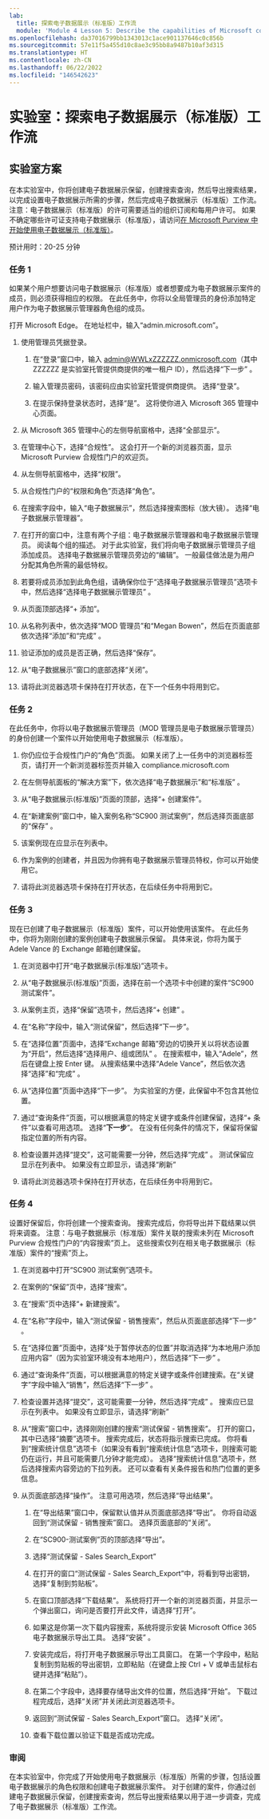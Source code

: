 ```yaml
---
lab:
  title: 探索电子数据展示（标准版）工作流
  module: 'Module 4 Lesson 5: Describe the capabilities of Microsoft compliance solutions: Describe the eDiscovery and audit capabilities of Microsoft Purview'
ms.openlocfilehash: da37016799bb1343013c1ace901137646c0c856b
ms.sourcegitcommit: 57e11f5a455d10c8ae3c95bb8a9487b10af3d315
ms.translationtype: HT
ms.contentlocale: zh-CN
ms.lasthandoff: 06/22/2022
ms.locfileid: "146542623"
---
```

# <a name="lab-explore-the-ediscovery-standard-workflow"></a>实验室：探索电子数据展示（标准版）工作流

## <a name="lab-scenario"></a>实验室方案

在本实验室中，你将创建电子数据展示保留，创建搜索查询，然后导出搜索结果，以完成设置电子数据展示所需的步骤，然后完成电子数据展示（标准版）工作流。  注意：电子数据展示（标准版）的许可需要适当的组织订阅和每用户许可。 如果不确定哪些许可证支持电子数据展示（标准版），请访问[在 Microsoft Purview 中开始使用电子数据展示（标准版）](https://docs.microsoft.com/microsoft-365/compliance/get-started-core-ediscovery?view=o365-worldwide)。

预计用时：20-25 分钟

### <a name="task-1"></a>任务 1

如果某个用户想要访问电子数据展示（标准版）或者想要成为电子数据展示案件的成员，则必须获得相应的权限。 在此任务中，你将以全局管理员的身份添加特定用户作为电子数据展示管理器角色组的成员。

 打开 Microsoft Edge。 在地址栏中，输入“admin.microsoft.com”。

1. 使用管理员凭据登录。
    1. 在“登录”窗口中，输入 admin@WWLxZZZZZZ.onmicrosoft.com（其中 ZZZZZZ 是实验室托管提供商提供的唯一租户 ID），然后选择“下一步” 。

    1. 输入管理员密码，该密码应由实验室托管提供商提供。 选择“登录”。
    1. 在提示保持登录状态时，选择“是”。 这将使你进入 Microsoft 365 管理中心页面。

1. 从 Microsoft 365 管理中心的左侧导航窗格中，选择“全部显示”。

1. 在管理中心下，选择“合规性”。  这会打开一个新的浏览器页面，显示 Microsoft Purview 合规性门户的欢迎页。  

1. 从左侧导航窗格中，选择“权限”。

1. 从合规性门户的“权限和角色”页选择“角色”。

1. 在搜索字段中，输入“电子数据展示”，然后选择搜索图标（放大镜）。  选择“电子数据展示管理器”。

1. 在打开的窗口中，注意有两个子组：电子数据展示管理器和电子数据展示管理员。  阅读每个组的描述。  对于此实验室，我们将向电子数据展示管理员子组添加成员。 选择电子数据展示管理员旁边的“编辑”。  一般最佳做法是为用户分配其角色所需的最低特权。

1. 若要将成员添加到此角色组，请确保你位于“选择电子数据展示管理员”选项卡中，然后选择“选择电子数据展示管理员” 。

1. 从页面顶部选择“+ 添加”。

1. 从名称列表中，依次选择“MOD 管理员”和“Megan Bowen”，然后在页面底部依次选择“添加”和“完成”   。

1. 验证添加的成员是否正确，然后选择“保存”。

1. 从“电子数据展示”窗口的底部选择“关闭”。

1. 请将此浏览器选项卡保持在打开状态，在下一个任务中将用到它。

### <a name="task-2"></a>任务 2

在此任务中，你将以电子数据展示管理员（MOD 管理员是电子数据展示管理员）的身份创建一个案件以开始使用电子数据展示（标准版）。

1. 你仍应位于合规性门户的“角色”页面。 如果关闭了上一任务中的浏览器标签页，请打开一个新浏览器标签页并输入 compliance.microsoft.com

1. 在左侧导航面板的“解决方案”下，依次选择“电子数据展示”和“标准版” 。

1. 从“电子数据展示(标准版)”页面的顶部，选择“+ 创建案件”。

1. 在“新建案例”窗口中，输入案例名称“SC900 测试案例”，然后选择页面底部的“保存” 。

1. 该案例现在应显示在列表中。

1. 作为案例的创建者，并且因为你拥有电子数据展示管理员特权，你可以开始使用它。  

1. 请将此浏览器选项卡保持在打开状态，在后续任务中将用到它。

### <a name="task-3"></a>任务 3

现在已创建了电子数据展示（标准版）案件，可以开始使用该案件。  在此任务中，你将为刚刚创建的案例创建电子数据展示保留。  具体来说，你将为属于 Adele Vance 的 Exchange 邮箱创建保留。

1. 在浏览器中打开“电子数据展示(标准版)”选项卡。

1. 从“电子数据展示(标准版)”页面，选择在前一个选项卡中创建的案件“SC900 测试案件”。

1. 从案例主页，选择“保留”选项卡，然后选择“+ 创建” 。

1. 在“名称”字段中，输入“测试保留”，然后选择“下一步”。

1. 在“选择位置”页面中，选择“Exchange 邮箱”旁边的切换开关以将状态设置为“开启”，然后选择“选择用户、组或团队”  。  在搜索框中，输入“Adele”，然后在键盘上按 Enter 键。 从搜索结果中选择“Adele Vance”，然后依次选择“选择”和“完成” 。

1. 从“选择位置”页面中选择“下一步”。  为实验室的方便，此保留中不包含其他位置。

1. 通过“查询条件”页面，可以根据满意的特定关键字或条件创建保留，选择“+ 条件”以查看可用选项。  选择“**下一步**”。 在没有任何条件的情况下，保留将保留指定位置的所有内容。

1. 检查设置并选择“提交”，这可能需要一分钟，然后选择“完成” 。  测试保留应显示在列表中。  如果没有立即显示，请选择“刷新”

1. 请将此浏览器选项卡保持在打开状态，在后续任务中将用到它。

### <a name="task-4"></a>任务 4

设置好保留后，你将创建一个搜索查询。  搜索完成后，你将导出并下载结果以供将来调查。   注意：与电子数据展示（标准版）案件关联的搜索未列在 Microsoft Purview 合规性门户的“内容搜索”页上。 这些搜索仅列在相关电子数据展示（标准版）案件的“搜索”页上。

1. 在浏览器中打开“SC900 测试案例”选项卡。

1. 在案例的“保留”页中，选择“搜索”。

1. 在“搜索”页中选择“+ 新建搜索”。

1. 在“名称”字段中，输入“测试保留 - 销售搜索”，然后从页面底部选择“下一步” 。

1. 在“选择位置”页面中，选择“处于暂停状态的位置”并取消选择“为本地用户添加应用内容”（因为实验室环境没有本地用户），然后选择“下一步”  。

1. 通过“查询条件”页面，可以根据满意的特定关键字或条件创建搜索。在“关键字”字段中输入“销售”，然后选择“下一步” 。

1. 检查设置并选择“提交”，这可能需要一分钟，然后选择“完成” 。  搜索应已显示在列表中。  如果没有立即显示，请选择“刷新”

1. 从“搜索”窗口中，选择刚刚创建的搜索“测试保留 - 销售搜索”。  打开的窗口，其中已选择“摘要”选项卡。  搜索完成后，状态将指示搜索已完成。  你将看到“搜索统计信息”选项卡（如果没有看到“搜索统计信息”选项卡，则搜索可能仍在运行，并且可能需要几分钟才能完成）。  选择“搜索统计信息”选项卡，然后选择搜索内容旁边的下拉列表。  还可以查看有关条件报告和热门位置的更多信息。  

1. 从页面底部选择“操作”。  注意可用选项，然后选择“导出结果”。

    1. 在“导出结果”窗口中，保留默认值并从页面底部选择“导出”。 你将自动返回到“测试保留 - 销售搜索”窗口。 选择页面底部的“关闭”。

    1. 在“SC900-测试案例”页的顶部选择“导出”。
    1. 选择“测试保留 - Sales Search_Export”
    1. 在打开的窗口“测试保留 - Sales Search_Export”中，将看到导出密钥，选择“复制到剪贴板”。
    1. 在窗口顶部选择“下载结果”。 系统将打开一个新的浏览器页面，并显示一个弹出窗口，询问是否要打开此文件，请选择“打开”。
    1. 如果这是你第一次下载内容搜索，系统将提示安装 Microsoft Office 365 电子数据展示导出工具。  选择“安装”  。
    1. 安装完成后，将打开电子数据展示导出工具窗口。  在第一个字段中，粘贴复制到剪贴板的导出密钥，立即粘贴（在键盘上按 Ctrl + V 或单击鼠标右键并选择“粘贴”）。
    1. 在第二个字段中，选择要存储导出文件的位置，然后选择“开始”。  下载过程完成后，选择“关闭”并关闭此浏览器选项卡。
    1. 返回到“测试保留 - Sales Search_Export”窗口。  选择“关闭”。
    1. 查看下载位置以验证下载是否成功完成。

### <a name="review"></a>审阅

在本实验室中，你完成了开始使用电子数据展示（标准版）所需的步骤，包括设置电子数据展示的角色权限和创建电子数据展示案件。  对于创建的案件，你通过创建电子数据展示保留，创建搜索查询，然后导出搜索结果以用于进一步调查，完成了电子数据展示（标准版）工作流。
